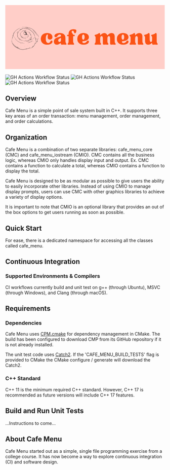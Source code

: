 ![cafe menu logo](/extras/artwork/cafe_menu_logo_1.png)

<!-- ### Unit Test and Documentation Generation Workflow Status -->
![GH Actions Workflow Status](https://img.shields.io/github/last-commit/A-E-H-M/cafe-menu?style=for-the-badge)
![GH Actions Workflow Status](https://img.shields.io/github/actions/workflow/status/A-E-H-M/cafe-menu/build_run_unit_test_cmake.yml?style=for-the-badge)
![GH Actions Workflow Status](https://img.shields.io/github/license/A-E-H-M/cafe-menu?style=for-the-badge)
<!-- ![GH Actions Workflow Status] -->
<!-- ![GH Tag] -->

## Overview
Cafe Menu is a simple point of sale system built in C++. It supports three key areas of an order transaction: menu management, order management, and order calculations.

## Organization
Cafe Menu is a combination of two separate libraries: cafe_menu_core (CMC) and cafe_menu_iostream (CMIO). CMC contains all the business logic, whereas CMIO only handles display input and output. Ex. CMC contains a function to calculate a total, whereas CMIO contains a function to display the total.

Cafe Menu is designed to be as modular as possible to give users the ability to easily incorporate other libraries. Instead of using CMIO to manage display prompts, users can use CMC with other graphics libraries to achieve a variety of display options.

It is important to note that CMIO is an optional library that provides an out of the box options to get users running as soon as possible.

## Quick Start
For ease, there is a dedicated namespace for accessing all the classes called cafe_menu.

## Continuous Integration
### Supported Environments & Compilers
CI workflows currently build and unit test on g++ (through Ubuntu), MSVC (through Windows), and Clang (through macOS).

## Requirements
### Dependencies
Cafe Menu uses [CPM.cmake](https://github.com/cpm-cmake/CPM.cmake) for dependency management in CMake. The build has been configured to download CMP from its GitHub repository if it is not already installed.

The unit test code uses [Catch2](https://github.com/catchorg/Catch2.git). If the 'CAFE_MENU_BUILD_TESTS' flag is provided to CMake the CMake configure / generate will download the Catch2.

### C++ Standard
C++ 11 is the minimum required C++ standard. However, C++ 17 is recommended as future versions will include C++ 17 features.

<!-- ## Generated Documentation -->
<!-- The generated Doxygen documentation for 'cafe_menu' is [here] (https) -->

## Build and Run Unit Tests
...Instructions to come...

## About Cafe Menu
Cafe Menu started out as a simple, single file programming exercise from a college course. It has now become a way to explore continuous integration (CI) and software design.
